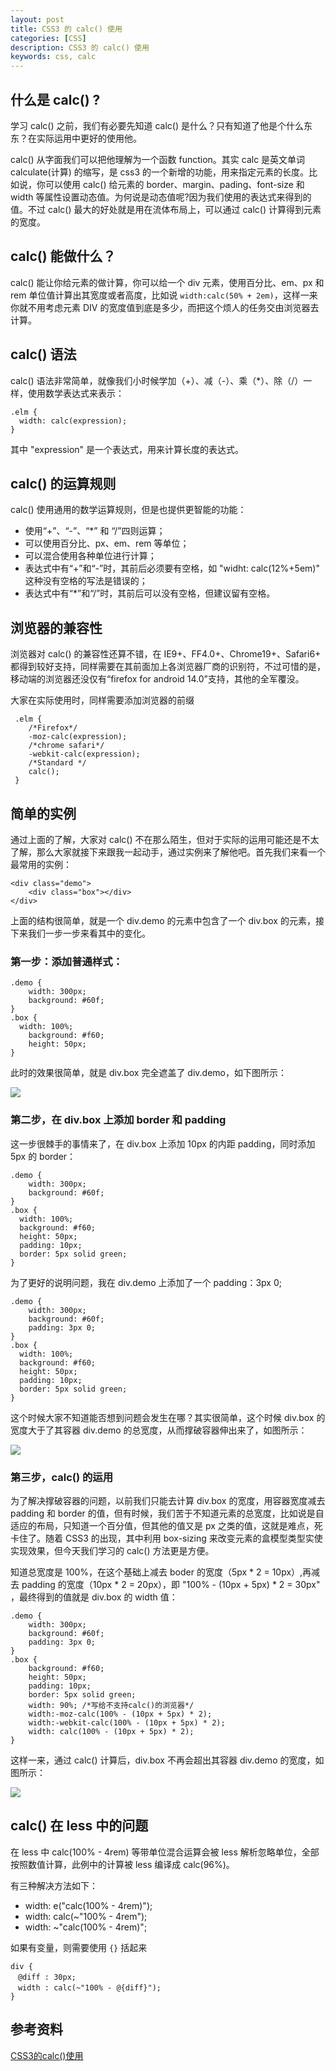```yaml
---
layout: post
title: CSS3 的 calc() 使用
categories: [CSS]
description: CSS3 的 calc() 使用
keywords: css, calc
---
```


## 什么是 calc() ?

学习 calc() 之前，我们有必要先知道 calc() 是什么？只有知道了他是个什么东东？在实际运用中更好的使用他。

calc() 从字面我们可以把他理解为一个函数 function。其实 calc 是英文单词 calculate(计算) 的缩写，是 css3 的一个新增的功能，用来指定元素的长度。比如说，你可以使用 calc() 给元素的 border、margin、pading、font-size 和 width 等属性设置动态值。为何说是动态值呢?因为我们使用的表达式来得到的值。不过 calc() 最大的好处就是用在流体布局上，可以通过 calc() 计算得到元素的宽度。

## calc() 能做什么？

calc() 能让你给元素的做计算，你可以给一个 div 元素，使用百分比、em、px 和 rem 单位值计算出其宽度或者高度，比如说 `width:calc(50% + 2em)`，这样一来你就不用考虑元素 DIV 的宽度值到底是多少，而把这个烦人的任务交由浏览器去计算。

## calc() 语法

calc() 语法非常简单，就像我们小时候学加（+）、减（-）、乘（*）、除（/）一样，使用数学表达式来表示：
```
.elm {
  width: calc(expression);
}
```
其中 "expression" 是一个表达式，用来计算长度的表达式。

## calc() 的运算规则

calc() 使用通用的数学运算规则，但是也提供更智能的功能：

- 使用“+”、“-”、“*” 和 “/”四则运算；
- 可以使用百分比、px、em、rem 等单位；
- 可以混合使用各种单位进行计算；
- 表达式中有“+”和“-”时，其前后必须要有空格，如 "widht: calc(12%+5em)" 这种没有空格的写法是错误的；
- 表达式中有“*”和“/”时，其前后可以没有空格，但建议留有空格。

## 浏览器的兼容性

浏览器对 calc() 的兼容性还算不错，在 IE9+、FF4.0+、Chrome19+、Safari6+ 都得到较好支持，同样需要在其前面加上各浏览器厂商的识别符，不过可惜的是，移动端的浏览器还没仅有“firefox for android 14.0”支持，其他的全军覆没。

大家在实际使用时，同样需要添加浏览器的前缀
```
 .elm {
	/*Firefox*/
	-moz-calc(expression);
	/*chrome safari*/
	-webkit-calc(expression);
	/*Standard */
	calc();
 }
```

## 简单的实例

通过上面的了解，大家对 calc() 不在那么陌生，但对于实际的运用可能还是不太了解，那么大家就接下来跟我一起动手，通过实例来了解他吧。首先我们来看一个最常用的实例：
```
<div class="demo">
	<div class="box"></div>
</div>
```	
上面的结构很简单，就是一个 div.demo 的元素中包含了一个 div.box 的元素，接下来我们一步一步来看其中的变化。

### 第一步：添加普通样式：

```
.demo {
	width: 300px;
	background: #60f;
}
.box {
  width: 100%;
	background: #f60;
	height: 50px;
}
```
此时的效果很简单，就是 div.box 完全遮盖了 div.demo，如下图所示：

![](/assets/images/posts/css/css3-calc-step1.jpg)

### 第二步，在 div.box 上添加 border 和 padding

这一步很棘手的事情来了，在 div.box 上添加 10px 的内距 padding，同时添加 5px 的 border：
```
.demo {
	width: 300px;
	background: #60f;
}
.box {
  width: 100%;
  background: #f60;
  height: 50px;
  padding: 10px;
  border: 5px solid green;
}
```
为了更好的说明问题，我在 div.demo 上添加了一个 padding：3px 0;
```
.demo {
	width: 300px;
	background: #60f;
	padding: 3px 0;	
}
.box {
  width: 100%;
  background: #f60;
  height: 50px;
  padding: 10px;
  border: 5px solid green;
}
```
这个时候大家不知道能否想到问题会发生在哪？其实很简单，这个时候 div.box 的宽度大于了其容器 div.demo 的总宽度，从而撑破容器伸出来了，如图所示：

![](/assets/images/posts/css/css3-calc-step2.jpg)

### 第三步，calc() 的运用

为了解决撑破容器的问题，以前我们只能去计算 div.box 的宽度，用容器宽度减去 padding 和 border 的值，但有时候，我们苦于不知道元素的总宽度，比如说是自适应的布局，只知道一个百分值，但其他的值又是 px 之类的值，这就是难点，死卡住了。随着 CSS3 的出现，其中利用 box-sizing 来改变元素的盒模型类型实使实现效果，但今天我们学习的 calc() 方法更是方便。

知道总宽度是 100%，在这个基础上减去 boder 的宽度（5px * 2 = 10px）,再减去 padding 的宽度（10px * 2 = 20px），即 "100% - (10px + 5px) * 2 = 30px" ，最终得到的值就是 div.box 的 width 值：
```
.demo {
	width: 300px;
	background: #60f;
	padding: 3px 0;
}
.box {
	background: #f60;
	height: 50px;
	padding: 10px;
	border: 5px solid green;
	width: 90%; /*写给不支持calc()的浏览器*/
	width:-moz-calc(100% - (10px + 5px) * 2);
	width:-webkit-calc(100% - (10px + 5px) * 2);
	width: calc(100% - (10px + 5px) * 2);
}
```
这样一来，通过 calc() 计算后，div.box 不再会超出其容器 div.demo 的宽度，如图所示：

![](/assets/images/posts/css/css3-calc-step3.jpg)

## calc() 在 less 中的问题

在 less 中 calc(100% - 4rem) 等带单位混合运算会被 less 解析忽略单位，全部按照数值计算，此例中的计算被 less 编译成 calc(96%)。

有三种解决方法如下：

- width: e("calc(100% - 4rem)");
- width: calc(~"100% - 4rem");
- width: ~"calc(100% - 4rem)";

如果有变量，则需要使用 `{}` 括起来
```
div {
　@diff : 30px;
　width : calc(~"100% - @{diff}");
}
```
## 参考资料

[CSS3的calc()使用](https://www.w3cplus.com/css3/how-to-use-css3-calc-function.html)